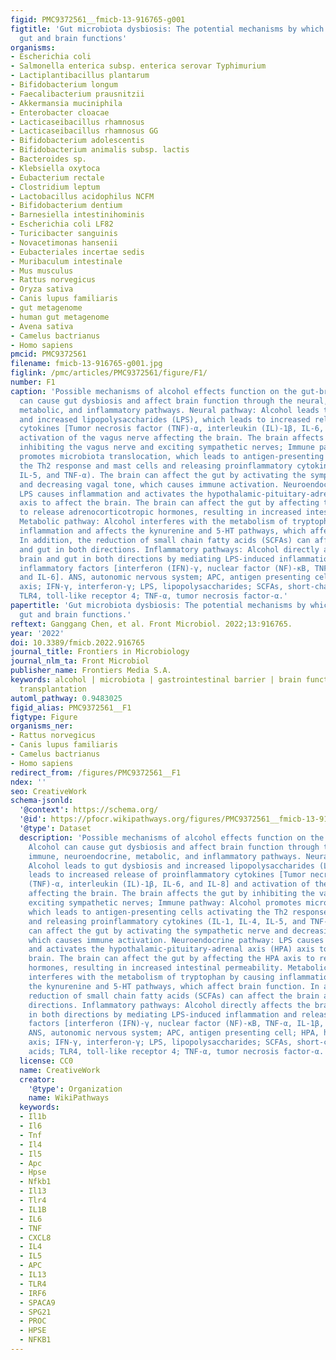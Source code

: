```yaml
---
figid: PMC9372561__fmicb-13-916765-g001
figtitle: 'Gut microbiota dysbiosis: The potential mechanisms by which alcohol disrupts
  gut and brain functions'
organisms:
- Escherichia coli
- Salmonella enterica subsp. enterica serovar Typhimurium
- Lactiplantibacillus plantarum
- Bifidobacterium longum
- Faecalibacterium prausnitzii
- Akkermansia muciniphila
- Enterobacter cloacae
- Lacticaseibacillus rhamnosus
- Lacticaseibacillus rhamnosus GG
- Bifidobacterium adolescentis
- Bifidobacterium animalis subsp. lactis
- Bacteroides sp.
- Klebsiella oxytoca
- Eubacterium rectale
- Clostridium leptum
- Lactobacillus acidophilus NCFM
- Bifidobacterium dentium
- Barnesiella intestinihominis
- Escherichia coli LF82
- Turicibacter sanguinis
- Novacetimonas hansenii
- Eubacteriales incertae sedis
- Muribaculum intestinale
- Mus musculus
- Rattus norvegicus
- Oryza sativa
- Canis lupus familiaris
- gut metagenome
- human gut metagenome
- Avena sativa
- Camelus bactrianus
- Homo sapiens
pmcid: PMC9372561
filename: fmicb-13-916765-g001.jpg
figlink: /pmc/articles/PMC9372561/figure/F1/
number: F1
caption: 'Possible mechanisms of alcohol effects function on the gut-brain axis. Alcohol
  can cause gut dysbiosis and affect brain function through the neural, immune, neuroendocrine,
  metabolic, and inflammatory pathways. Neural pathway: Alcohol leads to gut dysbiosis
  and increased lipopolysaccharides (LPS), which leads to increased release of proinflammatory
  cytokines [Tumor necrosis factor (TNF)-α, interleukin (IL)-1β, IL-6, and IL-8] and
  activation of the vagus nerve affecting the brain. The brain affects the gut by
  inhibiting the vagus nerve and exciting sympathetic nerves; Immune pathway: Alcohol
  promotes microbiota translocation, which leads to antigen-presenting cells activating
  the Th2 response and mast cells and releasing proinflammatory cytokines (IL-1, IL-4,
  IL-5, and TNF-α). The brain can affect the gut by activating the sympathetic nerve
  and decreasing vagal tone, which causes immune activation. Neuroendocrine pathway:
  LPS causes inflammation and activates the hypothalamic-pituitary-adrenal axis (HPA)
  axis to affect the brain. The brain can affect the gut by affecting the HPA axis
  to release adrenocorticotropic hormones, resulting in increased intestinal permeability.
  Metabolic pathway: Alcohol interferes with the metabolism of tryptophan by causing
  inflammation and affects the kynurenine and 5-HT pathways, which affect brain function.
  In addition, the reduction of small chain fatty acids (SCFAs) can affect the brain
  and gut in both directions. Inflammatory pathways: Alcohol directly affects the
  brain and gut in both directions by mediating LPS-induced inflammation and releasing
  inflammatory factors [interferon (IFN)-γ, nuclear factor (NF)-κB, TNF-α, IL-1β,
  and IL-6]. ANS, autonomic nervous system; APC, antigen presenting cell; HPA, hypothalamic-pituitary-adrenal
  axis; IFN-γ, interferon-γ; LPS, lipopolysaccharides; SCFAs, short-chain fatty acids;
  TLR4, toll-like receptor 4; TNF-α, tumor necrosis factor-α.'
papertitle: 'Gut microbiota dysbiosis: The potential mechanisms by which alcohol disrupts
  gut and brain functions.'
reftext: Ganggang Chen, et al. Front Microbiol. 2022;13:916765.
year: '2022'
doi: 10.3389/fmicb.2022.916765
journal_title: Frontiers in Microbiology
journal_nlm_ta: Front Microbiol
publisher_name: Frontiers Media S.A.
keywords: alcohol | microbiota | gastrointestinal barrier | brain function | microbiota
  transplantation
automl_pathway: 0.9483025
figid_alias: PMC9372561__F1
figtype: Figure
organisms_ner:
- Rattus norvegicus
- Canis lupus familiaris
- Camelus bactrianus
- Homo sapiens
redirect_from: /figures/PMC9372561__F1
ndex: ''
seo: CreativeWork
schema-jsonld:
  '@context': https://schema.org/
  '@id': https://pfocr.wikipathways.org/figures/PMC9372561__fmicb-13-916765-g001.html
  '@type': Dataset
  description: 'Possible mechanisms of alcohol effects function on the gut-brain axis.
    Alcohol can cause gut dysbiosis and affect brain function through the neural,
    immune, neuroendocrine, metabolic, and inflammatory pathways. Neural pathway:
    Alcohol leads to gut dysbiosis and increased lipopolysaccharides (LPS), which
    leads to increased release of proinflammatory cytokines [Tumor necrosis factor
    (TNF)-α, interleukin (IL)-1β, IL-6, and IL-8] and activation of the vagus nerve
    affecting the brain. The brain affects the gut by inhibiting the vagus nerve and
    exciting sympathetic nerves; Immune pathway: Alcohol promotes microbiota translocation,
    which leads to antigen-presenting cells activating the Th2 response and mast cells
    and releasing proinflammatory cytokines (IL-1, IL-4, IL-5, and TNF-α). The brain
    can affect the gut by activating the sympathetic nerve and decreasing vagal tone,
    which causes immune activation. Neuroendocrine pathway: LPS causes inflammation
    and activates the hypothalamic-pituitary-adrenal axis (HPA) axis to affect the
    brain. The brain can affect the gut by affecting the HPA axis to release adrenocorticotropic
    hormones, resulting in increased intestinal permeability. Metabolic pathway: Alcohol
    interferes with the metabolism of tryptophan by causing inflammation and affects
    the kynurenine and 5-HT pathways, which affect brain function. In addition, the
    reduction of small chain fatty acids (SCFAs) can affect the brain and gut in both
    directions. Inflammatory pathways: Alcohol directly affects the brain and gut
    in both directions by mediating LPS-induced inflammation and releasing inflammatory
    factors [interferon (IFN)-γ, nuclear factor (NF)-κB, TNF-α, IL-1β, and IL-6].
    ANS, autonomic nervous system; APC, antigen presenting cell; HPA, hypothalamic-pituitary-adrenal
    axis; IFN-γ, interferon-γ; LPS, lipopolysaccharides; SCFAs, short-chain fatty
    acids; TLR4, toll-like receptor 4; TNF-α, tumor necrosis factor-α.'
  license: CC0
  name: CreativeWork
  creator:
    '@type': Organization
    name: WikiPathways
  keywords:
  - Il1b
  - Il6
  - Tnf
  - Il4
  - Il5
  - Apc
  - Hpse
  - Nfkb1
  - Il13
  - Tlr4
  - IL1B
  - IL6
  - TNF
  - CXCL8
  - IL4
  - IL5
  - APC
  - IL13
  - TLR4
  - IRF6
  - SPACA9
  - SPG21
  - PROC
  - HPSE
  - NFKB1
---
```

